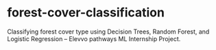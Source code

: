 # forest-cover-classification
 Classifying forest cover type using Decision Trees, Random Forest, and Logistic Regression – Elevvo pathways ML Internship Project.
